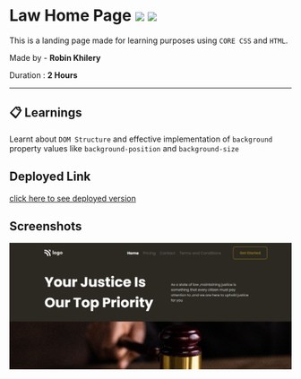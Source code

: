 # Law Home Page ![](https://img.shields.io/badge/-HTML-orange) ![](https://img.shields.io/badge/-CSS-yellowgreen)
  
 This is a landing page made for learning purposes using `CORE CSS` and `HTML`. 


Made by - **Robin Khilery**

Duration : **2 Hours**

***
 
## :clipboard: Learnings
Learnt  about `DOM Structure`  and effective implementation of `background` property  values like  `background-position` and `background-size `
 

## Deployed Link
 [click here to see deployed version](  https://law-home-page-link.netlify.app/ "Click to Visit Link") 


## Screenshots
![](./assets/Screenshot.JPG)




 